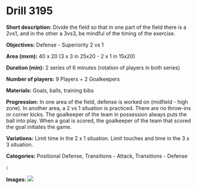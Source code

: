# Drill 3195

**Short description:**
Divide the field so that in one part of the field there is a 2vs1, and in the other a 3vs3, be mindful of the timing of the exercise.

**Objectives:**
Defense - Superiority 2 vs 1

**Area (mxm):**
40 x 20 (3 x 3 in 25x20 - 2 x 1 in 15x20)

**Duration (min):**
2 series of 6 minutes (rotation of players in both series)

**Number of players:**
9 Players + 2 Goalkeepers

**Materials:**
Goals, balls, training bibs

**Progression:**
In one area of the field, defense is worked on (midfield - high zone). In another area, a 2 vs 1 situation is practiced. There are no throw-ins or corner kicks. The goalkeeper of the team in possession always puts the ball into play. When a goal is scored, the goalkeeper of the team that scored the goal initiates the game.

**Variations:**
Limit time in the 2 x 1 situation. Limit touches and time in the 3 x 3 situation.

**Categories:**
Positional Defense, Transitions - Attack, Transitions - Defense

**:**


**Images:**
![](https://www.coachingfutsal.com/\images\a1b378c9-14cb-4ebd-8b25-487bdb66737e_pablo-prieto-08.jpg)

